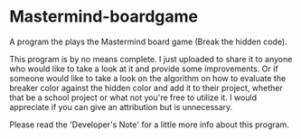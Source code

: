 # Mastermind-boardgame
A program the plays the Mastermind board game (Break the hidden code).

This program is by no means complete. I just uploaded to share it to anyone who would like to take a look at it and provide some improvements. 
Or if someone would like to take a look on the algorithm on how to evaluate the breaker color against the hidden color and add it to their project,
whether that be a school project or what not you're free to utilize it. I would appreciate if you can give an attribution but is unnecessary.

Please read the 'Developer's Note' for a little more info about this program.
